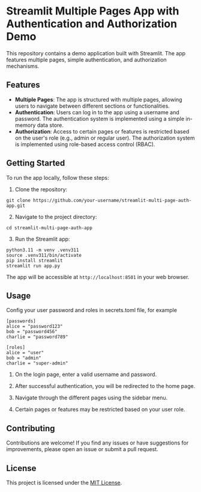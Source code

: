 # Streamlit Multiple Pages App with Authentication and Authorization Demo

This repository contains a demo application built with Streamlit. The app features multiple pages, simple authentication, and authorization mechanisms.

## Features

- **Multiple Pages**: The app is structured with multiple pages, allowing users to navigate between different sections or functionalities.
- **Authentication**: Users can log in to the app using a username and password. The authentication system is implemented using a simple in-memory data store.
- **Authorization**: Access to certain pages or features is restricted based on the user's role (e.g., admin or regular user). The authorization system is implemented using role-based access control (RBAC).

## Getting Started

To run the app locally, follow these steps:

1. Clone the repository:

```
git clone https://github.com/your-username/streamlit-multi-page-auth-app.git
```

2. Navigate to the project directory:

```
cd streamlit-multi-page-auth-app
```


3. Run the Streamlit app:

```
python3.11 -m venv .venv311
source .venv311/bin/activate
pip install streamlit
streamlit run app.py
```

The app will be accessible at `http://localhost:8501` in your web browser.

## Usage

Config your user password and roles in secrets.toml file, for example
```
[passwords]
alice = "password123"
bob = "password456"
charlie = "password789"

[roles]
alice = "user"
bob = "admin"
charlie = "super-admin"
```

1. On the login page, enter a valid username and password. 

2. After successful authentication, you will be redirected to the home page.

3. Navigate through the different pages using the sidebar menu.

4. Certain pages or features may be restricted based on your user role. 

## Contributing

Contributions are welcome! If you find any issues or have suggestions for improvements, please open an issue or submit a pull request.

## License

This project is licensed under the [MIT License](LICENSE).